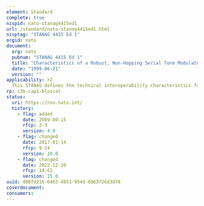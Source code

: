 ```yaml
---
element: Standard
complete: true
nispid: nato-stanag4415ed1
url: /standard/nato-stanag4415ed1.html
nisptag: "STANAG 4415 Ed 1"
orgid: nato
document:
  org: nato
  pubnum: "STANAG 4415 Ed 1"
  title: "Characteristics of a Robust, Non-Hopping Serial Tone Modulator/Demodulator For Severely Degraded HF Radio Links"
  date: "1999-06-21"
  version: ""
applicability: >2
  This STANAG defines the technical interoperability characteristics for a means of digital communications over severely degraded HF radio links at an effective bit rate of 75 bits per second.
rp: c3b-cap1-bloscat
status:
  uri: https://nso.nato.int/
  history: 
    - flag: added
      date: 2009-09-15
      rfcp: 3-3
      version: 4.0
    - flag: changed
      date: 2017-01-14
      rfcp: 9-14
      version: 10.0
    - flag: changed
      date: 2022-12-20
      rfcp: 14-62
      version: 15.0
uuid: d08fd216-6465-4851-954d-6b63f26d3d78
coverdocument:
consumers:
---
```

